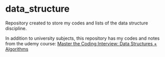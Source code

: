 # data_structure
Repository created to store my codes and lists of the data structure discipline.


In addition to university subjects, this repository has my codes and notes from the udemy course: [Master the Coding Interview: Data Structures + Algorithms](https://www.udemy.com/course/master-the-coding-interview-data-structures-algorithms/)
